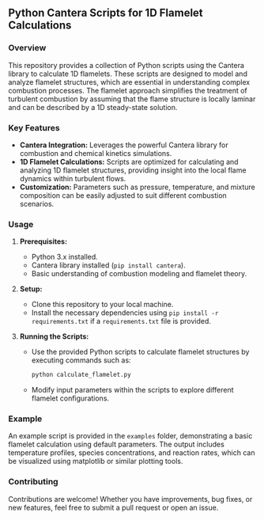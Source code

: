 ## Python Cantera Scripts for 1D Flamelet Calculations

### Overview

This repository provides a collection of Python scripts using the Cantera library to calculate 1D flamelets. These scripts are designed to model and analyze flamelet structures, which are essential in understanding complex combustion processes. The flamelet approach simplifies the treatment of turbulent combustion by assuming that the flame structure is locally laminar and can be described by a 1D steady-state solution.

### Key Features

- **Cantera Integration:** Leverages the powerful Cantera library for combustion and chemical kinetics simulations.
- **1D Flamelet Calculations:** Scripts are optimized for calculating and analyzing 1D flamelet structures, providing insight into the local flame dynamics within turbulent flows.
- **Customization:** Parameters such as pressure, temperature, and mixture composition can be easily adjusted to suit different combustion scenarios.

### Usage

1. **Prerequisites:**
   - Python 3.x installed.
   - Cantera library installed (`pip install cantera`).
   - Basic understanding of combustion modeling and flamelet theory.

2. **Setup:**
   - Clone this repository to your local machine.
   - Install the necessary dependencies using `pip install -r requirements.txt` if a `requirements.txt` file is provided.

3. **Running the Scripts:**
   - Use the provided Python scripts to calculate flamelet structures by executing commands such as:
     ```bash
     python calculate_flamelet.py
     ```
   - Modify input parameters within the scripts to explore different flamelet configurations.

### Example

An example script is provided in the `examples` folder, demonstrating a basic flamelet calculation using default parameters. The output includes temperature profiles, species concentrations, and reaction rates, which can be visualized using matplotlib or similar plotting tools.

### Contributing

Contributions are welcome! Whether you have improvements, bug fixes, or new features, feel free to submit a pull request or open an issue.
